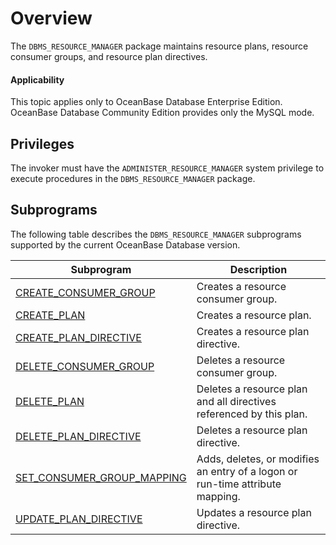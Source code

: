 # Overview

The `DBMS_RESOURCE_MANAGER` package maintains resource plans, resource consumer groups, and resource plan directives.

<main id="notice" >
    <h4>Applicability</h4>
    <p>This topic applies only to OceanBase Database Enterprise Edition. OceanBase Database Community Edition provides only the MySQL mode. </p>
  </main>

## Privileges

The invoker must have the `ADMINISTER_RESOURCE_MANAGER` system privilege to execute procedures in the `DBMS_RESOURCE_MANAGER` package.

## Subprograms

The following table describes the `DBMS_RESOURCE_MANAGER` subprograms supported by the current OceanBase Database version.

| Subprogram | Description |
|--------------------------------------------------------------------------|------------------------|
| [CREATE_CONSUMER_GROUP](../13300.dbms-resource-manager-oracle/200.create-consumer-group-oracle.md) | Creates a resource consumer group.  |
| [CREATE_PLAN](../13300.dbms-resource-manager-oracle/300.create-plan-oracle.md) | Creates a resource plan.  |
| [CREATE_PLAN_DIRECTIVE](../13300.dbms-resource-manager-oracle/400.create-plan-directive-oracle.md) | Creates a resource plan directive.  |
| [DELETE_CONSUMER_GROUP](../13300.dbms-resource-manager-oracle/500.delete-consume-group-oracle.md) | Deletes a resource consumer group.  |
| [DELETE_PLAN](../13300.dbms-resource-manager-oracle/600.delete-plan-oracle.md) | Deletes a resource plan and all directives referenced by this plan.  |
| [DELETE_PLAN_DIRECTIVE](../13300.dbms-resource-manager-oracle/700.delete-plan-directive-oracle.md) | Deletes a resource plan directive.  |
| [SET_CONSUMER_GROUP_MAPPING](../13300.dbms-resource-manager-oracle/800.set-consumer-group-mappingn-directive-oracle.md) | Adds, deletes, or modifies an entry of a logon or run-time attribute mapping.  |
| [UPDATE_PLAN_DIRECTIVE](../13300.dbms-resource-manager-oracle/900.update-plan-directive-oracle.md) | Updates a resource plan directive.  |
